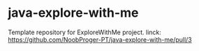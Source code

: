 # java-explore-with-me
Template repository for ExploreWithMe project.
linck: https://github.com/NoobProger-PT/java-explore-with-me/pull/3
